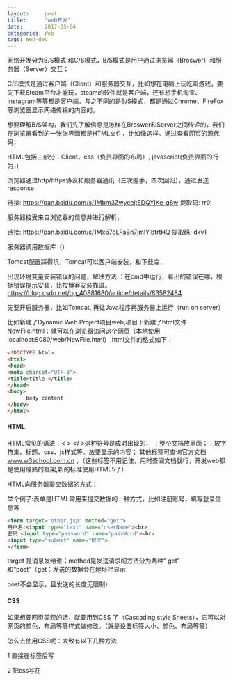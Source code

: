```yaml
---
layout:     post
title:      "web开发"
date:       2017-05-04 
categories: Web
tags: Web-dev 
---
```






网络开发分为B/S模式 和C/S模式，B/S模式是用户通过浏览器（Broswer）和服务器（Server）交互；

C/S模式是通过客户端（Client）和服务器交互，比如想在电脑上玩吃鸡游戏，要先下载Steam平台才能玩，steam的软件就是客户端，还有想手机淘宝、Instagram等等都是客户端。与之不同的是B/S模式，都是通过Chrome、FireFox等浏览器显示网络传输的内容的。







想要理解B/S架构，我们先了解信息是怎样在Broswer和Server之间传递的，我们在浏览器看到的一张张界面都是HTML文件，比如像这样。通过查看网页的源代码，

HTML包括三部分：Client，css（负责界面的布局）,  javascript(负责界面的行为，)

​    浏览器通过http/https协议和服务器通讯（三次握手，四次回归），通过发送response

链接: https://pan.baidu.com/s/1Mbm3ZwycejtEDQYIKe_g8w 提取码: rr9l

服务器接受来自浏览器的信息并进行解析，

链接: https://pan.baidu.com/s/1Mx67oLFaBn7jmlYibtrtHQ 提取码: dkv1

服务器调用数据库（）



Tomcat配置踩得坑，Tomcat可以客户端安装，和下载库，

出现环境变量安装错误的问题，解决方法 ：在cmd中运行，看出的错误在哪，根据错误提示安装，比按博客安装靠谱。https://blog.csdn.net/qq_40881680/article/details/83582484



先要开启服务器，比如Tomcat, 再让Java程序再服务器上运行（run on server）

比如新建了Dynamic Web Project项目web,项目下新建了html文件NewFile.html：就可以在浏览器访问这个网页（本地使用localhost:8080/web/NewFile.html）,html文件的格式如下：

```html
<!DOCTYPE html>
<html>
<head>
<meta charset="UTF-8">
<title>title </title>
</head>
<body>
      body content
</body>
</html>
```



#### HTML

HTML常见的语法：< >   </ >这种符号是成对出现的， <html>：整个文档放里面；<head>：放字符集、标题、css、js样式等。<body>放要显示的内容； 其他标签可查询官方文档 www.w3school.com.cn ，（这些标签不用记住，用时查阅文档就行，开发web都是使用成熟的框架,新的标准使用HTML5了）



HTML向服务器提交数据的方式：

举个例子:表单是HTML常用来提交数据的一种方式，比如注册账号，填写登录信息等

```html
<form target="other.jsp" method="get">
用户名:<input type="text" name="userName"><br>
密码:<input type="password" name="passWord"><br>
<input type="submit" name="提交">
</form>
```

target 是消息发给谁；method是发送请求的方法分为两种“ get” 和“post”（get：发送的数据会在地址栏显示

post不会显示，且发送的长度无限制）



#### CSS  

如果想要网页美观的话，就要用到CSS 了（Cascading style Sheets），它可以对网页的颜色，布局等等样式做修改。（就是设置标签大小、颜色、布局等等）

怎么去使用CSS呢：大致有以下几种方法

1 直接在标签后写

2 把css写在<style>里，写成可以调用的属性（或是那个标签直接使用）

3 外部导入css样式文件，具体操作如下

```
<p style="color: red; margin-left: 20px">
This is a paragraph
</p>
##########################################
<style type="text/css">
body {background-color: red}   
#body {background-color: red}  //调用时用class=body （如果是.用id）
</style>
###########################################
<link rel="stylesheet" type="text/css" href="mystyle.css">
```



#### JavaScript

**jQuery** 是一个 JavaScript 库，简化了 JS 编程

**AJAX** = Asynchronous JavaScript and XML（异步的 JavaScript 和 XML），在不重新加载页面的情况下，可以使用AJAX 与服务器交换数据并更新部分网页

**JSON**（JavaScript Object Notation）是存储和交换文本信息的。



JSON 是存储和交换文本信息的语法。